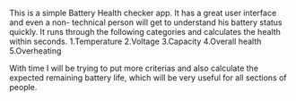 This is a simple Battery Health checker app. It has a great user interface and even a non- technical person will get to understand his battery status quickly. It runs through the following categories and calculates the health within seconds.
    1.Temperature
    2.Voltage
    3.Capacity
    4.Overall health
    5.Overheating
    
With time I will be trying to put more criterias and also calculate the expected remaining battery life, which will be very useful for all sections of people.
